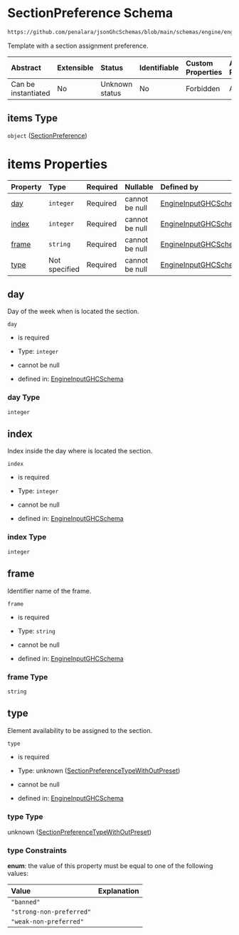 # SectionPreference Schema

```txt
https://github.com/penalara/jsonGhcSchemas/blob/main/schemas/engine/engineSpecification.schema.json#/definitions/frameTemplate/items
```

Template with a section assignment preference.

| Abstract            | Extensible | Status         | Identifiable | Custom Properties | Additional Properties | Access Restrictions | Defined In                                                                                               |
| :------------------ | :--------- | :------------- | :----------- | :---------------- | :-------------------- | :------------------ | :------------------------------------------------------------------------------------------------------- |
| Can be instantiated | No         | Unknown status | No           | Forbidden         | Allowed               | none                | [engineSpecification.schema.json\*](../../../out/engineSpecification.schema.json "open original schema") |

## items Type

`object` ([SectionPreference](enginespecification-definitions-frametemplate-sectionpreference.md))

# items Properties

| Property        | Type          | Required | Nullable       | Defined by                                                                                                                                                                                                                                                                                      |
| :-------------- | :------------ | :------- | :------------- | :---------------------------------------------------------------------------------------------------------------------------------------------------------------------------------------------------------------------------------------------------------------------------------------------- |
| [day](#day)     | `integer`     | Required | cannot be null | [EngineInputGHCSchema](enginespecification-definitions-frametemplate-sectionpreference-properties-day.md "https://github.com/penalara/jsonGhcSchemas/blob/main/schemas/engine/engineSpecification.schema.json#/definitions/frameTemplate/items/properties/day")                                 |
| [index](#index) | `integer`     | Required | cannot be null | [EngineInputGHCSchema](enginespecification-definitions-frametemplate-sectionpreference-properties-index.md "https://github.com/penalara/jsonGhcSchemas/blob/main/schemas/engine/engineSpecification.schema.json#/definitions/frameTemplate/items/properties/index")                             |
| [frame](#frame) | `string`      | Required | cannot be null | [EngineInputGHCSchema](enginespecification-definitions-frametemplate-sectionpreference-properties-frame.md "https://github.com/penalara/jsonGhcSchemas/blob/main/schemas/engine/engineSpecification.schema.json#/definitions/frameTemplate/items/properties/frame")                             |
| [type](#type)   | Not specified | Required | cannot be null | [EngineInputGHCSchema](enginespecification-definitions-frametemplate-sectionpreference-properties-sectionpreferencetypewithoutpreset.md "https://github.com/penalara/jsonGhcSchemas/blob/main/schemas/engine/engineSpecification.schema.json#/definitions/frameTemplate/items/properties/type") |

## day

Day of the week when is located the section.

`day`

*   is required

*   Type: `integer`

*   cannot be null

*   defined in: [EngineInputGHCSchema](enginespecification-definitions-frametemplate-sectionpreference-properties-day.md "https://github.com/penalara/jsonGhcSchemas/blob/main/schemas/engine/engineSpecification.schema.json#/definitions/frameTemplate/items/properties/day")

### day Type

`integer`

## index

Index inside the day where is located the section.

`index`

*   is required

*   Type: `integer`

*   cannot be null

*   defined in: [EngineInputGHCSchema](enginespecification-definitions-frametemplate-sectionpreference-properties-index.md "https://github.com/penalara/jsonGhcSchemas/blob/main/schemas/engine/engineSpecification.schema.json#/definitions/frameTemplate/items/properties/index")

### index Type

`integer`

## frame

Identifier name of the frame.

`frame`

*   is required

*   Type: `string`

*   cannot be null

*   defined in: [EngineInputGHCSchema](enginespecification-definitions-frametemplate-sectionpreference-properties-frame.md "https://github.com/penalara/jsonGhcSchemas/blob/main/schemas/engine/engineSpecification.schema.json#/definitions/frameTemplate/items/properties/frame")

### frame Type

`string`

## type

Element availability to be assigned to the section.

`type`

*   is required

*   Type: unknown ([SectionPreferenceTypeWithOutPreset](enginespecification-definitions-frametemplate-sectionpreference-properties-sectionpreferencetypewithoutpreset.md))

*   cannot be null

*   defined in: [EngineInputGHCSchema](enginespecification-definitions-frametemplate-sectionpreference-properties-sectionpreferencetypewithoutpreset.md "https://github.com/penalara/jsonGhcSchemas/blob/main/schemas/engine/engineSpecification.schema.json#/definitions/frameTemplate/items/properties/type")

### type Type

unknown ([SectionPreferenceTypeWithOutPreset](enginespecification-definitions-frametemplate-sectionpreference-properties-sectionpreferencetypewithoutpreset.md))

### type Constraints

**enum**: the value of this property must be equal to one of the following values:

| Value                    | Explanation |
| :----------------------- | :---------- |
| `"banned"`               |             |
| `"strong-non-preferred"` |             |
| `"weak-non-preferred"`   |             |
